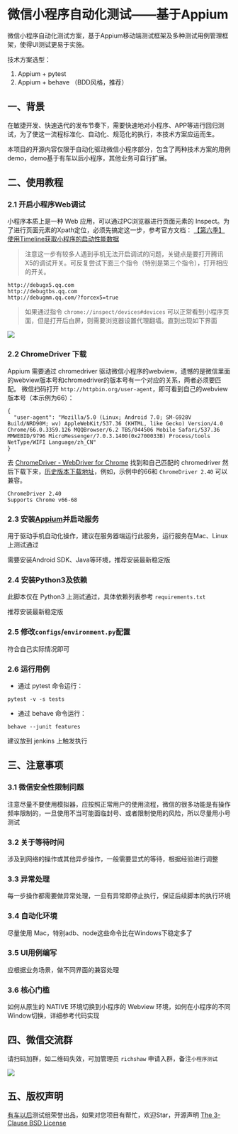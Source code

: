 # 微信小程序自动化测试——基于Appium

微信小程序自动化测试方案，基于Appium移动端测试框架及多种测试用例管理框架，使得UI测试更易于实施。

技术方案选型：
1. Appium + pytest
2. Appium + behave （BDD风格，推荐）

## 一、背景

在敏捷开发、快速迭代的发布节奏下，需要快速地对小程序、APP等进行回归测试，为了使这一流程标准化、自动化、规范化的执行，本技术方案应运而生。

本项目的开源内容仅限于自动化驱动微信小程序部分，包含了两种技术方案的用例demo，demo基于有车以后小程序，其他业务可自行扩展。

## 二、使用教程
### 2.1 开启小程序Web调试
小程序本质上是一种 Web 应用，可以通过PC浏览器进行页面元素的 Inspect。为了进行页面元素的Xpath定位，必须先搞定这一步，参考官方文档：
[【第六季】使用Timeline获取小程序的启动性能数据](https://x5.tencent.com/tbs/guide/debug/season6.html)

> 注意这一步有较多人遇到手机无法开启调试的问题，关键点是要打开腾讯X5的调试开关。可反复尝试下面三个指令（特别是第三个指令），打开相应的开关。

```
http://debugx5.qq.com
http://debugtbs.qq.com
http://debugmm.qq.com/?forcex5=true
```

> 如果通过指令 `chrome://inspect/devices#devices` 可以正常看到小程序页面，但是打开后白屏，则需要浏览器设置代理翻墙。直到出现如下界面

![](https://github.com/richshaw2015/wxapp-appium/blob/master/img/inspect.png)

### 2.2 ChromeDriver 下载
Appium 需要通过 chromedriver 驱动微信小程序的webview，遗憾的是微信里面的webview版本号和chromedriver的版本号有一个对应的关系，两者必须要匹配。
微信扫码打开 `http://httpbin.org/user-agent`，即可看到自己的webview版本号（本示例为66）：

```
{
  "user-agent": "Mozilla/5.0 (Linux; Android 7.0; SM-G928V Build/NRD90M; wv) AppleWebKit/537.36 (KHTML, like Gecko) Version/4.0 Chrome/66.0.3359.126 MQQBrowser/6.2 TBS/044506 Mobile Safari/537.36 MMWEBID/9796 MicroMessenger/7.0.3.1400(0x2700033B) Process/tools NetType/WIFI Language/zh_CN"
}
```
去 [ChromeDriver - WebDriver for Chrome](https://sites.google.com/a/chromium.org/chromedriver/downloads) 找到和自己匹配的 chromedriver 然后下载下来，[历史版本下载地址](https://chromedriver.storage.googleapis.com/index.html)，例如，示例中的66和 `ChromeDriver 2.40` 可以兼容。
```
ChromeDriver 2.40
Supports Chrome v66-68
```
### 2.3 安装[Appium](http://appium.io/)并启动服务
用于驱动手机自动化操作，建议在服务器端运行此服务，运行服务在Mac、Linux上测试通过

需要安装Android SDK、Java等环境，推荐安装最新稳定版

### 2.4 安装Python3及依赖

此脚本仅在 Python3 上测试通过，具体依赖列表参考 `requirements.txt`

推荐安装最新稳定版

### 2.5 修改`configs`/`environment.py`配置
符合自己实际情况即可

### 2.6 运行用例
- 通过 pytest 命令运行：
```
pytest -v -s tests
```

- 通过 behave 命令运行：
```
behave --junit features
```

建议放到 jenkins 上触发执行

## 三、注意事项

### 3.1 微信安全性限制问题
注意尽量不要使用模拟器，应按照正常用户的使用流程，微信的很多功能是有操作频率限制的，一旦使用不当可能面临封号、或者限制使用的风险，所以尽量用小号测试

### 3.2 关于等待时间
涉及到网络的操作或其他异步操作，一般需要显式的等待，根据经验进行调整

### 3.3 异常处理
每一步操作都需要做异常处理，一旦有异常即停止执行，保证后续脚本的执行环境

### 3.4 自动化环境
尽量使用 Mac，特别adb、node这些命令比在Windows下稳定多了

### 3.5 UI用例编写
应根据业务场景，做不同界面的兼容处理

### 3.6 核心门槛
如何从原生的 NATIVE 环境切换到小程序的 Webview 环境，如何在小程序的不同Window切换，详细参考代码实现

## 四、微信交流群
请扫码加群，如二维码失效，可加管理员 `richshaw` 申请入群，备注`小程序测试`

![](https://github.com/richshaw2015/wxapp-appium/blob/master/img/qrcode.jpg)

## 五、版权声明
[有车以后](http://youcheyihou.com/)测试组荣誉出品，如果对您项目有帮忙，欢迎Star，开源声明 [The 3-Clause BSD License](https://opensource.org/licenses/BSD-3-Clause) 
